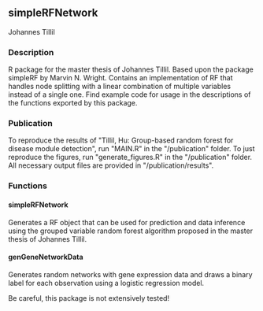 ## simpleRFNetwork
Johannes Tillil

### Description
R package for the master thesis of Johannes Tillil. Based upon the package simpleRF by Marvin N. Wright. Contains an implementation of RF that handles node splitting with a linear combination of multiple variables instead of a single one. Find example code for usage in the descriptions of the functions exported by this package.

### Publication
To reproduce the results of "Tillil, Hu: Group-based random forest for disease module detection", run "MAIN.R" in the "/publication" folder.
To just reproduce the figures, run "generate_figures.R" in the "/publication" folder. All necessary output files are provided in "/publication/results".

### Functions
#### simpleRFNetwork
Generates a RF object that can be used for prediction and data inference using the grouped variable random forest algorithm proposed in the master thesis of Johannes Tillil.

#### genGeneNetworkData
Generates random networks with gene expression data and draws a binary label for each observation using a logistic regression model.

Be careful, this package is not extensively tested!
